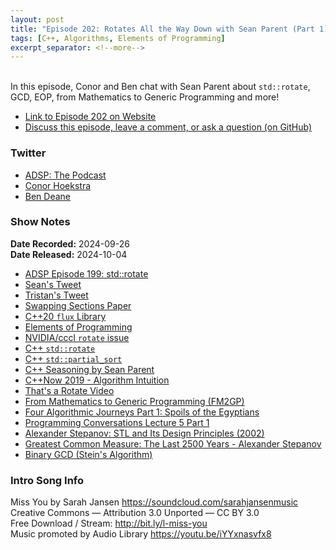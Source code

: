 ```yaml
---
layout: post
title: "Episode 202: Rotates All the Way Down with Sean Parent (Part 1)"
tags: [C++, Algorithms, Elements of Programming]
excerpt_separator: <!--more-->
---
```



<br>In this episode, Conor and Ben chat with Sean Parent about `std::rotate`, GCD, EOP, from Mathematics to Generic Programming and more!

<!--more-->

* [Link to Episode 202 on Website](https://adspthepodcast.com/2024/10/04/Episode-202.html)
* [Discuss this episode, leave a comment, or ask a question (on GitHub)](https://github.com/codereport/adsp2/discussions/101)

### Twitter
 
* [ADSP: The Podcast](https://twitter.com/adspthepodcast)
* [Conor Hoekstra](https://twitter.com/code_report)
* [Ben Deane](https://x.com/ben_deane)

### Show Notes

**Date Recorded:** 2024-09-26 <br>
**Date Released:** 2024-10-04

* [ADSP Episode 199: std::rotate](https://adspthepodcast.com/2024/09/13/Episode-199.html)
* [Sean's Tweet](https://x.com/SeanParent/status/1836959036152926219)
* [Tristan's Tweet](https://x.com/tristanbrindle/status/1834626506548555811)
* [Swapping Sections Paper](https://ecommons.cornell.edu/items/ecd46103-0bf9-4859-a196-a0666d3927f8)
* [C++20 `flux` Library](https://github.com/tcbrindle/flux)
* [Elements of Programming](http://elementsofprogramming.com/)
* [NVIDIA/cccl `rotate` issue](https://github.com/NVIDIA/cccl/issues/680)
* [C++ `std::rotate`](https://en.cppreference.com/w/cpp/algorithm/rotate)
* [C++ `std::partial_sort`](https://en.cppreference.com/w/cpp/algorithm/partial_sort)
* [C++ Seasoning by Sean Parent](https://www.youtube.com/watch?v=qH6sSOr-yk8)
* [C++Now 2019 - Algorithm Intuition](https://youtu.be/48gV1SNm3WA)
* [That's a Rotate Video](https://www.youtube.com/watch?v=UZmeDQL4LaE)
* [From Mathematics to Generic Programming (FM2GP)](https://www.fm2gp.com/)
* [Four Algorithmic Journeys Part 1: Spoils of the Egyptians](https://www.youtube.com/playlist?list=PLHxtyCq_WDLV5N5zUCBCDC2WqF1VBDGg1)
* [Programming Conversations Lecture 5 Part 1](https://www.youtube.com/watch?v=IzNtM038JuI&list=PLHxtyCq_WDLXFAEA-lYoRNQIezL_vaSX-&index=9)
* [Alexander Stepanov: STL and Its Design Principles (2002)](https://www.youtube.com/watch?v=COuHLky7E2Q)
* [Greatest Common Measure: The Last 2500 Years - Alexander Stepanov](https://www.youtube.com/watch?v=fanm5y00joc)
* [Binary GCD (Stein's Algorithm)](https://en.algorithmica.org/hpc/algorithms/gcd/)

### Intro Song Info
 
Miss You by Sarah Jansen https://soundcloud.com/sarahjansenmusic<br>
Creative Commons — Attribution 3.0 Unported — CC BY 3.0<br>
Free Download / Stream: http://bit.ly/l-miss-you<br>
Music promoted by Audio Library https://youtu.be/iYYxnasvfx8<br>
